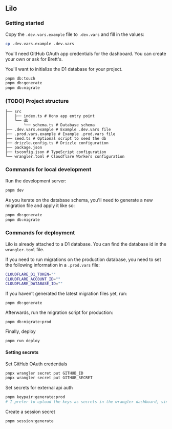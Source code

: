 ## Lilo

### Getting started

Copy the `.dev.vars.example` file to `.dev.vars` and fill in the values:

```sh
cp .dev.vars.example .dev.vars
```

You'll need GitHub OAuth app credentials for the dashboard. You can create your own or ask for Brett's.

You'll want to initialize the D1 database for your project.

```sh
pnpm db:touch
pnpm db:generate
pnpm db:migrate
```

### (TODO) Project structure

```#
├── src
│   ├── index.ts # Hono app entry point
│   └── db
│       └── schema.ts # Database schema
├── .dev.vars.example # Example .dev.vars file
├── .prod.vars.example # Example .prod.vars file
├── seed.ts # Optional script to seed the db
├── drizzle.config.ts # Drizzle configuration
├── package.json
├── tsconfig.json # TypeScript configuration
└── wrangler.toml # Cloudflare Workers configuration
```

### Commands for local development

Run the development server:

```sh
pnpm dev
```

As you iterate on the database schema, you'll need to generate a new migration file and apply it like so:

```sh
pnpm db:generate
pnpm db:migrate
```

### Commands for deployment

Lilo is already attached to a D1 database. You can find the database id in the `wrangler.toml` file.

If you need to run migrations on the production database, you need to set the following information in a `.prod.vars` file:

```sh
CLOUDFLARE_D1_TOKEN=""
CLOUDFLARE_ACCOUNT_ID=""
CLOUDFLARE_DATABASE_ID=""
```

If you haven’t generated the latest migration files yet, run:
```shell
pnpm db:generate
```

Afterwards, run the migration script for production:
```shell
pnpm db:migrate:prod
```


Finally, deploy 

```shell 
pnpm run deploy
```

#### Setting secrets

Set GitHub OAuth credentials

```sh
pnpx wrangler secret put GITHUB_ID
pnpx wrangler secret put GITHUB_SECRET
```

Set secrets for external api auth

```sh
pnpm keypair:generate:prod
# I prefer to upload the keys as secrets in the wrangler dashboard, since they have newlines
```

Create a session secret

```sh
pnpm session:generate
```



